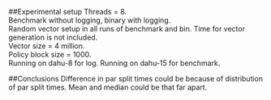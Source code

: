 ##Experimental setup
Threads = 8. <br>
Benchmark without logging, binary with logging.<br>
Random vector setup in all runs of benchmark and bin. Time for vector generation is not included. <br>
Vector size = 4 million. <br>
Policy block size = 1000. <br>
Running on dahu-8 for log.
Running on dahu-15 for benchmark.

##Conclusions
Difference in par split times could be because of distribution of par split times. Mean and median could be that far apart.

